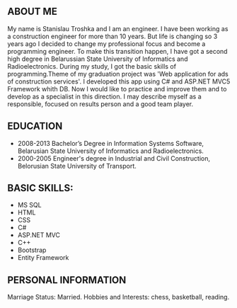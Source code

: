## ABOUT ME

My name is Stanislau Troshka and I am an engineer. I have been working as a construction engineer for more than 10 years. But life is changing so 3 years ago I decided to change my professional focus and become a programming engineer. To make this transition happen, I have got a second high degree in Belarussian State University of Informatics and Radioelectronics. During my study, I got the basic skills of programming.Theme of my graduation project was 'Web application for ads of construction services'. I developed this app using С# and ASP.NET MVC5 Framework whith DB. Now I would like to practice and improve them and to develop as a specialist in this direction. I may describe myself as a responsible, focused on results person and a good team player. 

## EDUCATION

-	2008-2013 Bachelor’s Degree in Information Systems Software, Belarusian State University of Informatics and Radioelectronics.
-	2000-2005 Engineer's degree in Industrial and Civil Construction, Belorusian State University of Transport.

## BASIC SKILLS:
- MS SQL
-	HTML
- CSS
- C#
- ASP.NET MVC
- C++
-	Bootstrap
-	Entity Framework 
## PERSONAL INFORMATION

Marriage Status: Married.
Hobbies and Interests: chess, basketball, reading.



